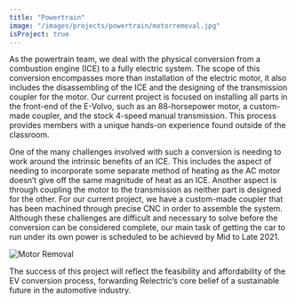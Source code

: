```yaml
---
title: "Powertrain"
image: "/images/projects/powertrain/motorremoval.jpg"
isProject: true
---
```


As the powertrain team, we deal with the physical conversion from a combustion engine (ICE) to a fully electric system. The scope of this conversion encompasses more than installation of the electric motor, it also includes the disassembling of the ICE and the designing of the transmission coupler for the motor. Our current project is focused on installing all parts in the front-end of the E-Volvo, such as an 88-horsepower motor, a custom-made coupler, and the stock 4-speed manual transmission. This process provides members with a unique hands-on experience found outside of the classroom.

One of the many challenges involved with such a conversion is needing to work around the intrinsic benefits of an ICE. This includes the aspect of needing to incorporate some separate method of heating as the AC motor doesn’t give off the same magnitude of heat as an ICE. Another aspect is through coupling the motor to the transmission as neither part is designed for the other. For our current project, we have a custom-made coupler that has been machined through precise CNC in order to assemble the system. Although these challenges are difficult and necessary to solve before the conversion can be considered complete, our main task of getting the car to run under its own power is scheduled to be achieved by Mid to Late 2021.

![Motor Removal](/images/projects/powertrain/motorremoval2.jpg)

The success of this project will reflect the feasibility and affordability of the EV conversion process, forwarding Relectric’s core belief of a sustainable future in the automotive industry.
